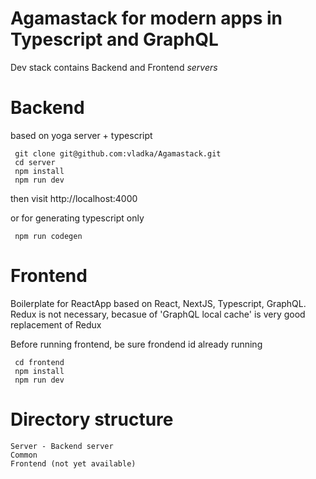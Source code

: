 # Agamastack for modern apps in **Typescript** and **GraphQL**
Dev stack contains Backend and Frontend *servers*

# Backend
 based on yoga server + typescript
```
 git clone git@github.com:vladka/Agamastack.git
 cd server
 npm install
 npm run dev

```

then visit http://localhost:4000

or for generating typescript only
```
 npm run codegen
```

# Frontend
Boilerplate for ReactApp
based on React, NextJS, Typescript, GraphQL.
Redux is not necessary, becasue of 'GraphQL local cache' is very good replacement of Redux

Before running frontend, be sure frondend id already running
```
 cd frontend
 npm install
 npm run dev
```


# Directory structure
```
Server - Backend server
Common
Frontend (not yet available)

```
  
